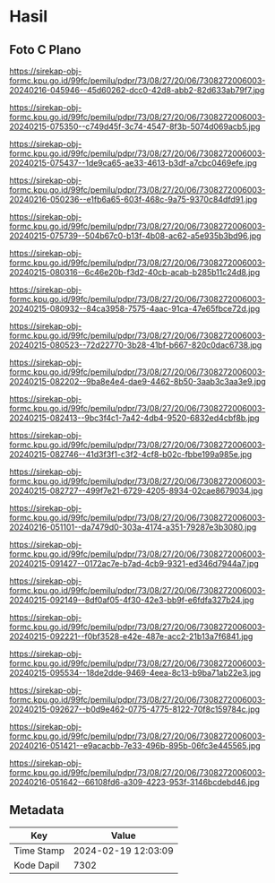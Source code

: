 # Hasil

## Foto C Plano

https://sirekap-obj-formc.kpu.go.id/99fc/pemilu/pdpr/73/08/27/20/06/7308272006003-20240216-045946--45d60262-dcc0-42d8-abb2-82d633ab79f7.jpg

https://sirekap-obj-formc.kpu.go.id/99fc/pemilu/pdpr/73/08/27/20/06/7308272006003-20240215-075350--c749d45f-3c74-4547-8f3b-5074d069acb5.jpg

https://sirekap-obj-formc.kpu.go.id/99fc/pemilu/pdpr/73/08/27/20/06/7308272006003-20240215-075437--1de9ca65-ae33-4613-b3df-a7cbc0469efe.jpg

https://sirekap-obj-formc.kpu.go.id/99fc/pemilu/pdpr/73/08/27/20/06/7308272006003-20240216-050236--e1fb6a65-603f-468c-9a75-9370c84dfd91.jpg

https://sirekap-obj-formc.kpu.go.id/99fc/pemilu/pdpr/73/08/27/20/06/7308272006003-20240215-075739--504b67c0-b13f-4b08-ac62-a5e935b3bd96.jpg

https://sirekap-obj-formc.kpu.go.id/99fc/pemilu/pdpr/73/08/27/20/06/7308272006003-20240215-080316--6c46e20b-f3d2-40cb-acab-b285b11c24d8.jpg

https://sirekap-obj-formc.kpu.go.id/99fc/pemilu/pdpr/73/08/27/20/06/7308272006003-20240215-080932--84ca3958-7575-4aac-91ca-47e65fbce72d.jpg

https://sirekap-obj-formc.kpu.go.id/99fc/pemilu/pdpr/73/08/27/20/06/7308272006003-20240215-080523--72d22770-3b28-41bf-b667-820c0dac6738.jpg

https://sirekap-obj-formc.kpu.go.id/99fc/pemilu/pdpr/73/08/27/20/06/7308272006003-20240215-082202--9ba8e4e4-dae9-4462-8b50-3aab3c3aa3e9.jpg

https://sirekap-obj-formc.kpu.go.id/99fc/pemilu/pdpr/73/08/27/20/06/7308272006003-20240215-082413--9bc3f4c1-7a42-4db4-9520-6832ed4cbf8b.jpg

https://sirekap-obj-formc.kpu.go.id/99fc/pemilu/pdpr/73/08/27/20/06/7308272006003-20240215-082746--41d3f3f1-c3f2-4cf8-b02c-fbbe199a985e.jpg

https://sirekap-obj-formc.kpu.go.id/99fc/pemilu/pdpr/73/08/27/20/06/7308272006003-20240215-082727--499f7e21-6729-4205-8934-02cae8679034.jpg

https://sirekap-obj-formc.kpu.go.id/99fc/pemilu/pdpr/73/08/27/20/06/7308272006003-20240216-051101--da7479d0-303a-4174-a351-79287e3b3080.jpg

https://sirekap-obj-formc.kpu.go.id/99fc/pemilu/pdpr/73/08/27/20/06/7308272006003-20240215-091427--0172ac7e-b7ad-4cb9-9321-ed346d7944a7.jpg

https://sirekap-obj-formc.kpu.go.id/99fc/pemilu/pdpr/73/08/27/20/06/7308272006003-20240215-092149--8df0af05-4f30-42e3-bb9f-e6fdfa327b24.jpg

https://sirekap-obj-formc.kpu.go.id/99fc/pemilu/pdpr/73/08/27/20/06/7308272006003-20240215-092221--f0bf3528-e42e-487e-acc2-21b13a7f6841.jpg

https://sirekap-obj-formc.kpu.go.id/99fc/pemilu/pdpr/73/08/27/20/06/7308272006003-20240215-095534--18de2dde-9469-4eea-8c13-b9ba71ab22e3.jpg

https://sirekap-obj-formc.kpu.go.id/99fc/pemilu/pdpr/73/08/27/20/06/7308272006003-20240215-092627--b0d9e462-0775-4775-8122-70f8c159784c.jpg

https://sirekap-obj-formc.kpu.go.id/99fc/pemilu/pdpr/73/08/27/20/06/7308272006003-20240216-051421--e9acacbb-7e33-496b-895b-06fc3e445565.jpg

https://sirekap-obj-formc.kpu.go.id/99fc/pemilu/pdpr/73/08/27/20/06/7308272006003-20240216-051642--66108fd6-a309-4223-953f-3146bcdebd46.jpg


## Metadata

| Key        | Value               |
| ---------- | ------------------- |
| Time Stamp | 2024-02-19 12:03:09 |
| Kode Dapil | 7302                |



